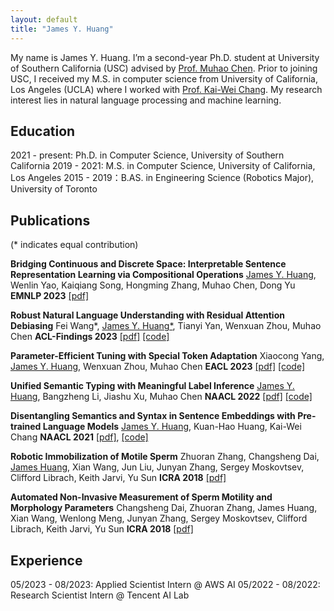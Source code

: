 ```yaml
---
layout: default
title: "James Y. Huang"
---
```


My name is James Y. Huang. I’m a second-year Ph.D. student at University of Southern California (USC) advised by [Prof. Muhao Chen](https://muhaochen.github.io/). Prior to joining USC, I received my M.S. in computer science from University of California, Los Angeles (UCLA) where I worked with [Prof. Kai-Wei Chang](http://web.cs.ucla.edu/~kwchang/). My research interest lies in natural language processing and machine learning.

## Education

2021 - present: Ph.D. in Computer Science, University of Southern California
2019 - 2021: M.S. in Computer Science, University of California, Los Angeles
2015 - 2019：B.AS. in Engineering Science (Robotics Major), University of Toronto 

## Publications

(* indicates equal contribution)

**Bridging Continuous and Discrete Space: Interpretable Sentence Representation Learning via Compositional Operations**
<u>James Y. Huang</u>, Wenlin Yao, Kaiqiang Song, Hongming Zhang, Muhao Chen, Dong Yu
**EMNLP 2023**
[[pdf]](https://arxiv.org/pdf/2305.14599.pdf)

**Robust Natural Language Understanding with Residual Attention Debiasing**
Fei Wang*, <u>James Y. Huang*</u>, Tianyi Yan, Wenxuan Zhou, Muhao Chen
**ACL-Findings 2023**
[[pdf]](https://aclanthology.org/2023.findings-acl.32.pdf) [[code]](https://github.com/luka-group/READ)

**Parameter-Efficient Tuning with Special Token Adaptation**
Xiaocong Yang, <u>James Y. Huang</u>, Wenxuan Zhou, Muhao Chen
**EACL 2023**
[[pdf]](https://aclanthology.org/2023.eacl-main.60.pdf) [[code]](https://github.com/luka-group/PASTA/)

**Unified Semantic Typing with Meaningful Label Inference**
<u>James Y. Huang</u>, Bangzheng Li, Jiashu Xu, Muhao Chen
**NAACL 2022**
[[pdf]](https://aclanthology.org/2022.naacl-main.190.pdf) [[code]](https://github.com/luka-group/UniST)

**Disentangling Semantics and Syntax in Sentence Embeddings with Pre-trained Language Models**
<u>James Y. Huang</u>, Kuan-Hao Huang, Kai-Wei Chang
**NAACL 2021**
[[pdf]](https://aclanthology.org/2021.naacl-main.108.pdf), [[code]](https://github.com/uclanlp/ParaBART)

**Robotic Immobilization of Motile Sperm**
Zhuoran Zhang, Changsheng Dai, <u>James Huang</u>, Xian Wang, Jun Liu, Junyan Zhang, Sergey Moskovtsev, Clifford Librach, Keith Jarvi, Yu Sun
**ICRA 2018**
[[pdf]](https://ieeexplore.ieee.org/document/8462912)

**Automated Non-Invasive Measurement of Sperm Motility and Morphology Parameters**
Changsheng Dai, Zhuoran Zhang, James Huang, Xian Wang, Wenlong Meng, Junyan Zhang, Sergey Moskovtsev, Clifford Librach, Keith Jarvi, Yu Sun
**ICRA 2018**
[[pdf]](https://ieeexplore.ieee.org/document/8461252)

## Experience

05/2023 - 08/2023: Applied Scientist Intern @ AWS AI
05/2022 - 08/2022: Research Scientist Intern @ Tencent AI Lab



